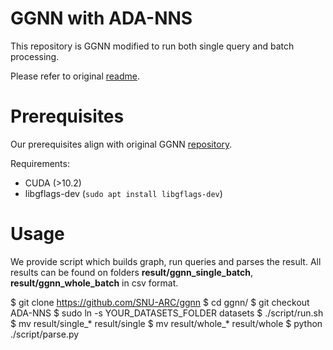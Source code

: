 # GGNN with ADA-NNS
This repository is GGNN modified to run both single query and batch processing.

Please refer to original [readme](https://github.com/SNU-ARC/ggnn/blob/release_0.5/README.md).

# Prerequisites
Our prerequisites align with original GGNN [repository](https://github.com/SNU-ARC/ggnn). 

Requirements:
* CUDA (>10.2)
* libgflags-dev (`sudo apt install libgflags-dev`)

# Usage
We provide script which builds graph, run queries and parses the result. All results can be found on folders **result/ggnn_single_batch**, **result/ggnn_whole_batch** in csv format.

$ git clone https://github.com/SNU-ARC/ggnn
$ cd ggnn/
$ git checkout ADA-NNS
$ sudo ln -s YOUR_DATASETS_FOLDER datasets
$ ./script/run.sh
$ mv result/single_* result/single
$ mv result/whole_* result/whole
$ python ./script/parse.py
